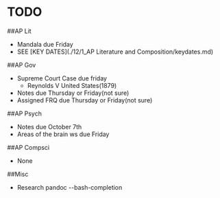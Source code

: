 # TODO

##AP Lit  
  - Mandala due Friday
  - SEE [KEY DATES](./12/1_AP Literature and Composition/keydates.md)

##AP Gov  
  - Supreme Court Case due friday
    * Reynolds V United States(1879)
  - Notes due Thursday or Friday(not sure)
  - Assigned FRQ due Thursday or Friday(not sure)

##AP Psych
  - Notes due October 7th
  - Areas of the brain ws due Friday

##AP Compsci
  - None

##Misc
  - Research pandoc --bash-completion
